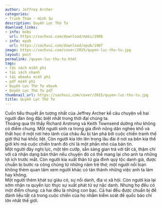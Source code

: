```yaml
---
author: Jeffrey Archer
categories:
- Trinh Thám - Hình Sự
description: Quyền Lực Thứ Tư
download_links:
- info: mobi
  url: https://sachvui.com/download/mobi/1986
- info: epub
  url: https://sachvui.com/download/epub/1987
image: https://sachvui.com/cover/2015/quyen-luc-thu-tu.jpg
layout: post
permalink: /quyen-luc-thu-tu.html
tags:
- tải sách miễn phí
- tải sách nhanh
- tải ebooks miễn phí
- pdf miễn phí
- Quyền Lực Thứ Tư ebook
- Quyền Lực Thứ Tư pdf
thumbnail_url: https://sachvui.com/cover/2015/quyen-luc-thu-tu.jpg
title: Quyền Lực Thứ Tư
---
```


 <div class="item-desc text-justify"> <p>Cuốn tiểu thuyết ấn tượng nhất của Jeffrey Archer kể câu chuyện về hai người đàn ông đặc biệt nhất trong thời đại chúng ta.<br>Thoáng qua thì thấy Richard Arstrong và Keith Townsend dường như không có điểm chung. Một người sinh ra trong gia đình nông dân nghèo khổ và thất học ở một nơi hẻo lánh của châu Âu bị tàn phá bởi cuộc chiến tranh thế giới thứ hai khốc liệt. Còn người kia lớn lên trong lâu đài ở nơi xa bên kia thế giới khi mà cuộc chiến tranh đó chỉ là một phần nhỏ của bản tin.<br>Một người đày nghị lực, một tên cướp, sẵn sàng gian trá với tất cả, thậm chí với cả nhận dạng bản thân nếu chuyện đó có thể mang lại cho anh ta những lợi ích trước mắt. Còn người kia xuất thân từ gia đình quý tộc danh giá, được chuẩn bị bước ra công chúng từ những năm trẻ thơ; một người nổi loạn không thèm quan tâm xem người khác có tán thành những việc anh ta làm hay không.<br>Một người thèm khát sự giàu có, sự nổi danh, địa vị xã hội. Còn người kia lại sớm nhận ra quyền lực thực sự xuất phát từ sự nặc danh. Nhưng họ đều có một điểm chung: cả hai đều là những con bạc. Cả hai đều được chuẩn bị để đánh liều tất cả trong cuộc chiến của họ nhằm kiểm soát đế quốc báo chí lớn nhất thế giới.</p> </div>